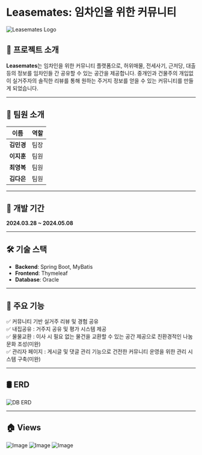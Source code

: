 # Leasemates: 임차인을 위한 커뮤니티

![Leasemates Logo](https://github.com/user-attachments/assets/3d188191-e039-48af-9ad5-039720639c15)

## 📌 프로젝트 소개
**Leasemates**는 임차인을 위한 커뮤니티 플랫폼으로, 허위매물, 전세사기, 근저당, 대출 등의 정보를 임차인들 간 공유할 수 있는 공간을 제공합니다. 중개인과 건물주의 개입없이 실거주자의 솔직한 리뷰를 통해 원하는 주거지 정보를 얻을 수 있는 커뮤니티를 만들게 되었습니다.

---

## 👥 팀원 소개
| 이름 | 역할 |
|------|------|
| **김민경** | 팀장 |
| **이지훈** | 팀원 |
| **최영복** | 팀원 |
| **김다은** | 팀원 |

---

## 📅 개발 기간
**2024.03.28 ~ 2024.05.08**

---

## 🛠 기술 스택
- **Backend**: Spring Boot, MyBatis
- **Frontend**: Thymeleaf
- **Database**: Oracle

---

## 📌 주요 기능
✅ 커뮤니티 기반 실거주 리뷰 및 경험 공유  
✅ 내집공유 : 거주지 공유 및 평가 시스템 제공  
✅ 물물교환 : 이사 시 필요 없는 물건을 교환할 수 있는 공간 제공으로 친환경적인 나눔 문화 조성(미완)  
✅ 관리자 페이지 : 게시글 및 댓글 관리 기능으로 건전한 커뮤니티 운영을 위한 관리 시스템 구축(미완)

---

## 🛢 ERD
![DB ERD](https://github.com/user-attachments/assets/263630d0-911b-46d8-9fdb-f9cd086c1f48)

---

## 🏠 Views
![Image](https://github.com/user-attachments/assets/adefbb5d-d038-4c7e-86f6-2f3b2be719ad)
![Image](https://github.com/user-attachments/assets/82d276cf-fda2-4587-a882-03f4807bc1fa)
![Image](https://github.com/user-attachments/assets/c0dbb1fc-3709-4457-9983-969afe666c24)

